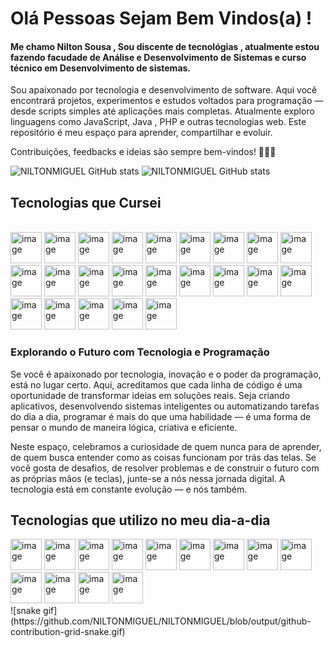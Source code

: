 # Olá Pessoas Sejam Bem Vindos(a) !
#### Me chamo Nilton Sousa , Sou discente de tecnológias , atualmente estou fazendo facudade de Análise e Desenvolvimento de Sistemas e curso técnico em Desenvolvimento de sistemas.

 Sou apaixonado por tecnologia e desenvolvimento de software. Aqui você encontrará projetos, experimentos e estudos voltados para programação — desde scripts simples até aplicações mais completas.
Atualmente exploro linguagens como JavaScript, Java , PHP e outras tecnologias web. Este repositório é meu espaço para aprender, compartilhar e evoluir.

Contribuições, feedbacks e ideias são sempre bem-vindos! 👨‍💻✨

![NILTONMIGUEL GitHub stats](https://github-readme-stats.vercel.app/api?username=NILTONMIGUEL&show_icons=true&theme=dracula)  ![NILTONMIGUEL GitHub stats](https://github-readme-stats.vercel.app/api/top-langs/?username=NILTONMIGUEL&show_icons=true&theme=blue-green)

## Tecnologias que Cursei

<div style="display:inline-block "><br/>
 <img width="50" height="50" alt="image" src="https://github.com/user-attachments/assets/c521cae6-5163-4227-990e-59990359c22a" />
 <img width="50" height="50" alt="image" src="https://github.com/user-attachments/assets/f969a028-467d-48e0-988e-3b5cac087212" />
 <img width="50" height="50" alt="image" src="https://github.com/user-attachments/assets/fe9ddb52-3a39-42f3-a421-b8ef3abf3c60" />
 <img width="50" height="50" alt="image" src="https://github.com/user-attachments/assets/401cc544-fef4-4af1-bf7c-027f5cf33533" />
 <img width="50" height="50" alt="image" src="https://github.com/user-attachments/assets/ac93901d-2b1f-4e01-b43d-eee8dd4d69bb" />
 <img width="50" height="50" alt="image" src="https://github.com/user-attachments/assets/d31788a5-8074-4088-929b-2b012f21e0d6" />
 <img width="50" height="50" alt="image" src="https://github.com/user-attachments/assets/26ac4341-c3d5-407b-91be-f82e452f9b80" />
 <img width="50" height="50" alt="image" src="https://github.com/user-attachments/assets/1f36eabd-2dda-4a13-915b-04280284f3fd" />
 <img width="50" height="50" alt="image" src="https://github.com/user-attachments/assets/cd10809f-9989-4159-8124-0391ded56b9e" />
 <img width="50" height="50" alt="image" src="https://github.com/user-attachments/assets/e12d49e3-d5cb-444b-ad4d-ab09335164a8" />
 <img width="50" height="50" alt="image" src="https://github.com/user-attachments/assets/ff9c52f4-814f-4c91-8950-59cadcd168c9" />
 <img width="50" height="50" alt="image" src="https://github.com/user-attachments/assets/087455db-4d88-4c78-8e3d-9ee467f12ec1" />
 <img width="50" height="50" alt="image" src="https://github.com/user-attachments/assets/04c8c956-cedf-4668-810c-41214c39028b" />
 <img width="50" height="50" alt="image" src="https://github.com/user-attachments/assets/92dc252d-1ac8-4209-823b-bb04eb1aaf16" />
 <img width="50" height="50" alt="image" src="https://github.com/user-attachments/assets/d817e3aa-e66e-4291-8204-63e1074a587e" />
 <img width="50" height="50" alt="image" src="https://github.com/user-attachments/assets/4403487b-9f93-4982-8354-7abccbe060be" />
 <img width="50" height="50" alt="image" src="https://github.com/user-attachments/assets/6822a2be-877d-4aa0-918b-5b8e3972e45e" />
 <img width="50" height="50" alt="image" src="https://github.com/user-attachments/assets/98cbfa01-f7b5-4ceb-81d7-664824bb99c6" />
 <img width="50" height="50" alt="image" src="https://github.com/user-attachments/assets/f53016d5-d6af-4bf7-a08b-5cb81ca92e0e" />
 <img width="50" height="50" alt="image" src="https://github.com/user-attachments/assets/8b7aeb4f-43d5-42ee-9ba6-a77e69687737" />
 <img width="50" height="50" alt="image" src="https://github.com/user-attachments/assets/c7593d16-2376-4f8b-90e0-c9116612e17d" />
 <img width="50" height="50" alt="image" src="https://github.com/user-attachments/assets/bd1a3900-64ae-4119-8bb1-f8a8446a9921" />
 <img width="50" height="50" alt="image" src="https://github.com/user-attachments/assets/70568836-3150-4417-bc9b-fe25fe6b75f8" />
 <br/>
 
 ### Explorando o Futuro com Tecnologia e Programação
 
Se você é apaixonado por tecnologia, inovação e o poder da programação, está no lugar certo. Aqui, acreditamos que cada linha de código é uma oportunidade de transformar ideias em soluções reais. Seja criando aplicativos, desenvolvendo sistemas inteligentes ou automatizando tarefas do dia a dia, programar é mais do que uma habilidade — é uma forma de pensar o mundo de maneira lógica, criativa e eficiente.

Neste espaço, celebramos a curiosidade de quem nunca para de aprender, de quem busca entender como as coisas funcionam por trás das telas. Se você gosta de desafios, de resolver problemas e de construir o futuro com as próprias mãos (e teclas), junte-se a nós nessa jornada digital. A tecnologia está em constante evolução — e nós também.
 
## Tecnologias que utilizo no meu dia-a-dia
<div style="display:inline-block">
   <img width="50" height="50" alt="image" src="https://github.com/user-attachments/assets/c521cae6-5163-4227-990e-59990359c22a" />
   <img width="50" height="50" alt="image" src="https://github.com/user-attachments/assets/f969a028-467d-48e0-988e-3b5cac087212" />
   <img width="50" height="50" alt="image" src="https://github.com/user-attachments/assets/fe9ddb52-3a39-42f3-a421-b8ef3abf3c60" />
   <img width="50" height="50" alt="image" src="https://github.com/user-attachments/assets/8642118d-87d5-4f56-a2b8-b4ec40194cbc" />
   <img width="50" height="50" alt="image" src="https://github.com/user-attachments/assets/07d6c7ad-0eeb-4a41-820e-888b4a364d19" />
   <img width="50" height="50" alt="image" src="https://github.com/user-attachments/assets/472474ad-50df-4f70-9b96-fcc571c9e155" />
   <img width="50" height="50" alt="image" src="https://github.com/user-attachments/assets/99bf35ad-05e6-4fc2-9f48-71c8968a7d3e" />
   <img width="50" height="50" alt="image" src="https://github.com/user-attachments/assets/f25c48bb-78ab-4242-aba0-6b170ed13dbc" />
   <img width="50" height="50" alt="image" src="https://github.com/user-attachments/assets/524ab90c-9387-44e6-b388-9feed766abb1" />
   <img width="50" height="50" alt="image" src="https://github.com/user-attachments/assets/ee72879c-8020-40cc-a5a5-2fb007e46d69" />
   <img width="50" height="50" alt="image" src="https://github.com/user-attachments/assets/e43f573e-1122-45d5-8850-0076ea69ed25" />
   <img width="50" height="50" alt="image" src="https://github.com/user-attachments/assets/5919595b-bc8e-4756-827a-a4b55d45e1ea" />
   <img width="50" height="50" alt="image" src="https://github.com/user-attachments/assets/a8ecb31c-8e19-418c-acbe-8856cb6e23eb" />
</div>
![snake gif](https://github.com/NILTONMIGUEL/NILTONMIGUEL/blob/output/github-contribution-grid-snake.gif)


